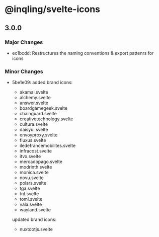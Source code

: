 # @inqling/svelte-icons

## 3.0.0

### Major Changes

-   ec1bcdd: Restructures the naming conventions & export pattenrs for icons

### Minor Changes

-   5be1e09: added brand icons:

    -   akamai.svelte
    -   alchemy.svelte
    -   answer.svelte
    -   boardgamegeek.svelte
    -   chainguard.svelte
    -   creativetechnology.svelte
    -   cultura.svelte
    -   daisyui.svelte
    -   envoyproxy.svelte
    -   fluxus.svelte
    -   iledefrancemobilites.svelte
    -   infracost.svelte
    -   itvx.svelte
    -   mercadopago.svelte
    -   modrinth.svelte
    -   monica.svelte
    -   novu.svelte
    -   polars.svelte
    -   tga.svelte
    -   tnt.svelte
    -   toml.svelte
    -   vala.svelte
    -   wayland.svelte

    updated brand icons:

    -   nuxtdotjs.svelte
